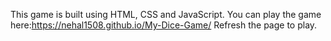 This game is built using HTML, CSS and JavaScript.
You can play the game here:https://nehal1508.github.io/My-Dice-Game/
Refresh the page to play.
